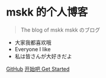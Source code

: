 # mskk 的个人博客
> The blog of mskk
> mskk のブログ

- 大家我都喜欢哦
- Everyone I like
- 私は皆さんが大好きだよ

[GitHub](https://github.com/Dora-Honor/mskk-blog)
[开始吧 Get Started](README.md)
